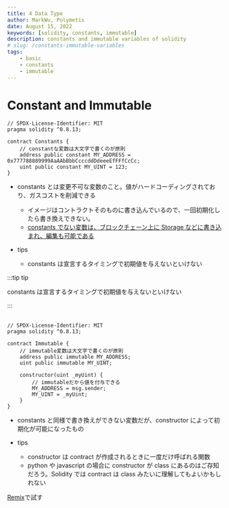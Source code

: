 ```yaml
---
title: 4 Data Type
author: MarkWu, Polymetis
date: August 15, 2022
keywords: [solidity, constants, immutable]
description: constants and immutable variables of solidity
# slug: /constants-immutable-variables
tags:
    - basic
    - constants
    - immutable
---
```


# Constant and Immutable

```solidity
// SPDX-License-Identifier: MIT
pragma solidity ^0.8.13;

contract Constants {
    // constantな変数は大文字で書くのが原則
    address public constant MY_ADDRESS = 0x777788889999AaAAbBbbCcccddDdeeeEfFFfCcCc;
    uint public constant MY_UINT = 123;
}

```

-   constants とは変更不可な変数のこと。値がハードコーディングされており、ガスコストを削減できる

    -   イメージはコントラクトそのものに書き込んでいるので、一回初期化したら書き換えできない。
    -   [constants でない変数は、ブロックチェーン上に Storage などに書き込まれ、編集も可能である](https://developer.mozilla.org/en)

-   tips
    -   constants は宣言するタイミングで初期値を与えないといけない

:::tip tip

constants は宣言するタイミングで初期値を与えないといけない

:::
<br/>
<br/>

```solidity
// SPDX-License-Identifier: MIT
pragma solidity ^0.8.13;

contract Immutable {
    // immutable変数は大文字で書くのが原則
    address public immutable MY_ADDRESS;
    uint public immutable MY_UINT;

    constructor(uint _myUint) {
        // immutableだから値を付与できる
        MY_ADDRESS = msg.sender;
        MY_UINT = _myUint;
    }
}
```

-   constants と同様で書き換えができない変数だが、constructor によって初期化が可能になったもの

-   tips
    -   constructor は contract が作成されるときに一度だけ呼ばれる関数
    -   python や javascript の場合に constructor が class にあるのはご存知だろう。Solidity では contract は class みたいに理解してもよいかもしれない

[Remix](https://remix.ethereum.org/)で試す
